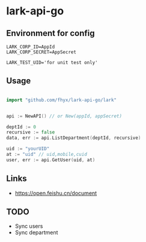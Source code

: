 # lark-api-go


## Environment for config

```
LARK_CORP_ID=AppId
LARK_CORP_SECRET=AppSecret

LARK_TEST_UID='for unit test only'
```

## Usage

```go

import "github.com/fhyx/lark-api-go/lark"


api := NewAPI() // or New(appId, appSecret)

deptId := 0
recursive := false
data, err := api.ListDepartment(deptId, recursive)

uid := "yourUID"
at := "uid" // uid,mobile,cuid
user, err := api.GetUser(uid, at)

```

## Links

* https://open.feishu.cn/document


## TODO

* Sync users
* Sync department
